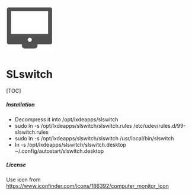 ﻿
![SLswitch](slswitch.png)

# SLswitch 

[TOC]

##### Installation

* Decompress it into /opt/lxdeapps/slswitch
* sudo ln -s /opt/lxdeapps/slswitch/slswitch.rules /etc/udev/rules.d/99-slswitch.rules
* sudo ln -s /opt/lxdeapps/slswitch/slswitch /usr/local/bin/slswitch
* ln -s /opt/lxdeapps/slswitch/slswitch.desktop ~/.config/autostart/slswitch.desktop

##### License 

Use icon from https://www.iconfinder.com/icons/186392/computer_monitor_icon